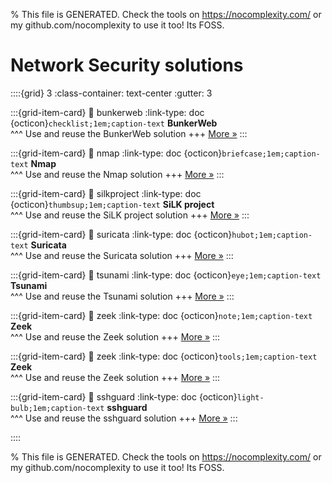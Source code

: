 
% This file is GENERATED. Check the tools on https://nocomplexity.com/ or my github.com/nocomplexity to use it too! Its FOSS. 

# Network Security solutions 
::::{grid} 3
:class-container: text-center
:gutter: 3 

:::{grid-item-card}
:link: bunkerweb
:link-type: doc
{octicon}`checklist;1em;caption-text` **BunkerWeb**        
^^^
Use and reuse the BunkerWeb solution
+++
[More »](bunkerweb)
:::

:::{grid-item-card}
:link: nmap
:link-type: doc
{octicon}`briefcase;1em;caption-text` **Nmap**        
^^^
Use and reuse the Nmap solution
+++
[More »](nmap)
:::

:::{grid-item-card}
:link: silkproject
:link-type: doc
{octicon}`thumbsup;1em;caption-text` **SiLK project**        
^^^
Use and reuse the SiLK project solution
+++
[More »](silkproject)
:::

:::{grid-item-card}
:link: suricata
:link-type: doc
{octicon}`hubot;1em;caption-text` **Suricata**        
^^^
Use and reuse the Suricata solution
+++
[More »](suricata)
:::

:::{grid-item-card}
:link: tsunami
:link-type: doc
{octicon}`eye;1em;caption-text` **Tsunami**        
^^^
Use and reuse the Tsunami solution
+++
[More »](tsunami)
:::

:::{grid-item-card}
:link: zeek
:link-type: doc
{octicon}`note;1em;caption-text` **Zeek**        
^^^
Use and reuse the Zeek solution
+++
[More »](zeek)
:::

:::{grid-item-card}
:link: zeek
:link-type: doc
{octicon}`tools;1em;caption-text` **Zeek**        
^^^
Use and reuse the Zeek solution
+++
[More »](zeek)
:::

:::{grid-item-card}
:link: sshguard
:link-type: doc
{octicon}`light-bulb;1em;caption-text` **sshguard**        
^^^
Use and reuse the sshguard solution
+++
[More »](sshguard)
:::

::::


% This file is GENERATED. Check the tools on https://nocomplexity.com/ or my github.com/nocomplexity to use it too! Its FOSS. 

